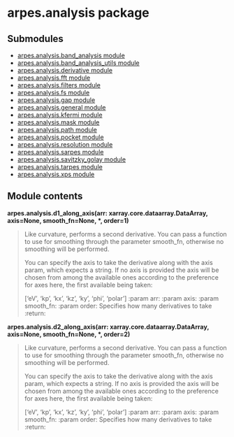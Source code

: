 # arpes.analysis package

## Submodules

  - [arpes.analysis.band\_analysis module](arpes.analysis.band_analysis)
  - [arpes.analysis.band\_analysis\_utils
    module](arpes.analysis.band_analysis_utils)
  - [arpes.analysis.derivative module](arpes.analysis.derivative)
  - [arpes.analysis.fft module](arpes.analysis.fft)
  - [arpes.analysis.filters module](arpes.analysis.filters)
  - [arpes.analysis.fs module](arpes.analysis.fs)
  - [arpes.analysis.gap module](arpes.analysis.gap)
  - [arpes.analysis.general module](arpes.analysis.general)
  - [arpes.analysis.kfermi module](arpes.analysis.kfermi)
  - [arpes.analysis.mask module](arpes.analysis.mask)
  - [arpes.analysis.path module](arpes.analysis.path)
  - [arpes.analysis.pocket module](arpes.analysis.pocket)
  - [arpes.analysis.resolution module](arpes.analysis.resolution)
  - [arpes.analysis.sarpes module](arpes.analysis.sarpes)
  - [arpes.analysis.savitzky\_golay
    module](arpes.analysis.savitzky_golay)
  - [arpes.analysis.tarpes module](arpes.analysis.tarpes)
  - [arpes.analysis.xps module](arpes.analysis.xps)

## Module contents

**arpes.analysis.d1\_along\_axis(arr: xarray.core.dataarray.DataArray,
axis=None, smooth\_fn=None, \*, order=1)**

> Like curvature, performs a second derivative. You can pass a function
> to use for smoothing through the parameter smooth\_fn, otherwise no
> smoothing will be performed.
> 
> You can specify the axis to take the derivative along with the axis
> param, which expects a string. If no axis is provided the axis will be
> chosen from among the available ones according to the preference for
> axes here, the first available being taken:
> 
> \[‘eV’, ‘kp’, ‘kx’, ‘kz’, ‘ky’, ‘phi’, ‘polar’\] :param arr: :param
> axis: :param smooth\_fn: :param order: Specifies how many derivatives
> to take :return:

**arpes.analysis.d2\_along\_axis(arr: xarray.core.dataarray.DataArray,
axis=None, smooth\_fn=None, \*, order=2)**

> Like curvature, performs a second derivative. You can pass a function
> to use for smoothing through the parameter smooth\_fn, otherwise no
> smoothing will be performed.
> 
> You can specify the axis to take the derivative along with the axis
> param, which expects a string. If no axis is provided the axis will be
> chosen from among the available ones according to the preference for
> axes here, the first available being taken:
> 
> \[‘eV’, ‘kp’, ‘kx’, ‘kz’, ‘ky’, ‘phi’, ‘polar’\] :param arr: :param
> axis: :param smooth\_fn: :param order: Specifies how many derivatives
> to take :return:

